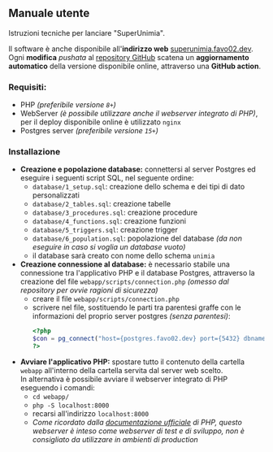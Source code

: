 ## Manuale utente

Istruzioni tecniche per lanciare "SuperUnimia".

Il software è anche disponibile all'**indirizzo web** [superunimia.favo02.dev](https://superunimia.favo02.dev).\
Ogni **modifica** _pushata_ al [repository GitHub](https://github.com/Favo02/super-unimia) scatena un **aggiornamento automatico** della versione disponibile online, attraverso una **GitHub action**.

### Requisiti:

- PHP _(preferibile versione `8+`)_
- WebServer _(è possibile utilizzare anche il webserver integrato di PHP)_, per il deploy disponibile online è utilizzato `nginx`
- Postgres server _(preferibile versione `15+`)_

### Installazione

- **Creazione e popolazione database:** connettersi al server Postgres ed eseguire i seguenti script SQL, nel seguente ordine:
  - `database/1_setup.sql`: creazione dello schema e dei tipi di dato personalizzati
  - `database/2_tables.sql`: creazione tabelle
  - `database/3_procedures.sql`: creazione procedure
  - `database/4_functions.sql`: creazione funzioni
  - `database/5_triggers.sql`: creazione trigger
  - `database/6_population.sql`: popolazione del database _(da non eseguire in caso si voglia un database vuoto)_
  - il database sarà creato con nome dello schema `unimia`
- **Creazione connessione al database:** è necessario stabile una connessione tra l'applicativo PHP e il database Postgres, attraverso la creazione del file `webapp/scripts/connection.php` _(omesso dal repository per ovvie ragioni di sicurezza)_
  - creare il file `webapp/scripts/connection.php`
  - scrivere nel file, sostituendo le parti tra parentesi graffe con le informazioni del proprio server postgres _(senza parentesi)_:
    ```php
    <?php
    $con = pg_connect("host={postgres.favo02.dev} port={5432} dbname={unimia} user={user} password={password}");
    ?>
    ```
- **Avviare l'applicativo PHP:** spostare tutto il contenuto della cartella `webapp` all'interno della cartella servita dal server web scelto.\
In alternativa è possibile avviare il webserver integrato di PHP eseguendo i comandi:
  - `cd webapp/`
  - `php -S localhost:8000`
  - recarsi all'indirizzo `localhost:8000`
  - _Come ricordato dalla [documentazione ufficiale](https://www.php.net/manual/en/features.commandline.webserver.php) di PHP, questo webserver è inteso come webserver di test e di sviluppo, non è consigliato da utilizzare in ambienti di production_


